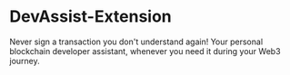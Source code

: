 # DevAssist-Extension
Never sign a transaction you don't understand again! Your personal blockchain developer assistant, whenever you need it during your Web3 journey. 
